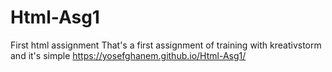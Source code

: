 # Html-Asg1
First html assignment
That's a first assignment of training with kreativstorm and it's simple
https://yosefghanem.github.io/Html-Asg1/
